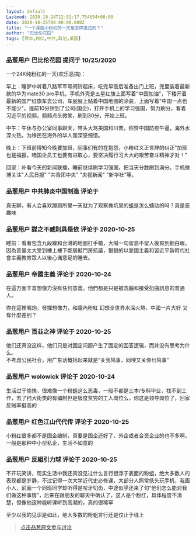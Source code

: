 ```yaml
---
layout: default
Lastmod: 2020-10-24T12:51:17.754694+00:00
date: 2020-10-25T00:00:00.000Z
title: "一个深度小粉红的一天是怎样度过的？"
author: "巴比伦花园"
tags: [辱华,粉红,中共,政治,美国]
---
```



### 品葱用户 **巴比伦花园** 提问于 10/25/2020
    
一个24K纯粉红的一天(欢乐恶搞)：  
  
早上：睡梦中听着八路军军号闹铃起床，吃完早饭后准备出门上班，兜里装着最新款的华为mate30 pro手机，手机外壳是五星红旗上面写着"中国加油"，下楼开着最新的国产红旗车去公司，车屁股上贴着中国地图的涂装，上面写着"中国一点也不能少"。提前10分钟到了公司(国企)，打开手机上的学习强国，努力刷分，看着习近平的视频，频频点头微笑，刷到30分，开始上班。  
  
中午：午休与办公室同事聊天，带头大骂美国和川普，称赞中国防疫牛逼，海外水深火热。为移民在海外的华人而深感惋惜。  
  
晚上：下班前得知今晚要加班，同事们有的在抱怨，小粉红义正言辞的纠正"加班也是福报，咱国企员工也要有进取心，要坚决履行习大大的艰苦奋斗精神才对！"  
  
回家：补看今天的新闻联播，睡前继续刷学习强国，把当天分数刷到满分。手机微博关注"人民日报" "共青团中央" "央视新闻" "新华社"等。
    
                

### 品葱用户 **中共肺炎中国制造** 评论于 
        
真无聊，有人会喜欢蹲厕所里一天就为了观察粪坑里的蛆是怎么蠕动的吗？真是恶趣味
        
                

### 品葱用户 **謀之不臧則具是依** 评论于 2020-10-25
        
睡前：看著包含九段線和台灣的地圖打手槍，大喊一句留島不留人後爽到翻白眼。因為音量太大受到樓上樓下鄰居敲門房抗議，狠狠的以愛國主義和習近平新時代社會主義教育眾人以後心滿意足的睡去。
        
                

### 品葱用户 **帝國主義** 评论于 2020-10-24
        
在這方面丰富想像力沒有任何意義，他們都是只是被洗腦和接受扭曲訊息的普通人。  
  
你在這裡嘴炮，發揮想像力，和牆內粉紅 幻想全世界水深火熱，中國一片大好 又有什麼差別？
        
                

### 品葱用户 **百韭之神** 评论于 2020-10-25
        
他们还真没这样，他们只是对固定问题产生了固定的回答逻辑，而并没有思考为什么。  
不考虑公民社会，用广东话概括起来就是“关我鸠事，同埋又关你乜鸠事”
        
                

### 品葱用户 **wolowick** 评论于 2020-10-24
        
生活过于愉快，很难像一个粉蛆这么恶毒，一般不都是三本/专科毕业，找不到工作，去了扫大街类的有编制但是极度贫穷的工人岗位么，你这是领导岗位了，回家反贼率挺高的
        
                

### 品葱用户 **红色江山代代传** 评论于 2020-10-25
        
小粉红很多都不是国企编制，真要是国企还好了，外企或者合资企业的也不多啊，一般是那种中小型私企，生活不如意的
        
                

### 品葱用户 **反組引力球** 评论于 2020-10-25
        
不开玩笑讲，现实生活中我还真没见过什么言行很浮于表面的粉蛆，绝大多数人的表现都是岁静，不过记得一次大学近代史必修课，大部分人照常低头玩手机，我画小人，前面一个同班同学却听得是咬牙切齿，中途似乎还来了句“他们怎么能对我们做这种事情”，后来在跟朋友的聊天中确认了，这人是个粉红，具体程度不清楚，但像他这种能听课听到高潮的，真的很稀罕  
  
至少以我的见识是如此，绝大多数的粉蛆言行还是仅止于线上
        
                





> [点击品葱原文参与讨论](https://pincong.rocks/question/32611)

